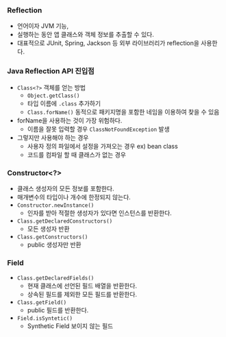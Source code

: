 ### Reflection

- 언어이자 JVM 기능,
- 실행하는 동안 앱 클래스와 객체 정보를 추출할 수 있다.
- 대표적으로 JUnit, Spring, Jackson 등 외부 라이브러리가 reflection을 사용한다.

### Java Reflection API 진입점

- `Class<?>` 객체를 얻는 방법
    - `Object.getClass()`
    - 타입 이름에 `.class` 추가하기
    - `Class.forName()` 동적으로 패키지명을 포함한 네임을 이용하여 찾을 수 있음
- forName을 사용하는 것이 가장 위험하다.
    - 이름을 잘못 입력할 경우 `ClassNotFoundException` 발생
- 그렇지만 사용해야 하는 경우
    - 사용자 정의 파일에서 설정을 가져오는 경우 ex) bean class
    - 코드를 컴파일 할 때 클래스가 없는 경우

### Constructor<?>

- 클래스 생성자의 모든 정보를 포함한다.
- 매개변수의 타입이나 개수에 한정되지 않는다.
- `Constructor.newInstance()`
    - 인자를 받아 적절한 생성자가 있다면 인스턴스를 반환한다.
- `Class.getDeclaredConstructors()`
    - 모든 생성자 반환
- `Class.getConstructors()`
    - public 생성자만 반환

### Field

- `Class.getDeclaredFields()`
    - 현재 클래스에 선언된 필드 배열을 반환한다.
    - 상속된 필드를 제외한 모든 필드를 반환한다.
- `Class.getField()`
    - public 필드를 반환한다.
- `Field.isSyntetic()`
    - Synthetic Field 보이지 않는 필드